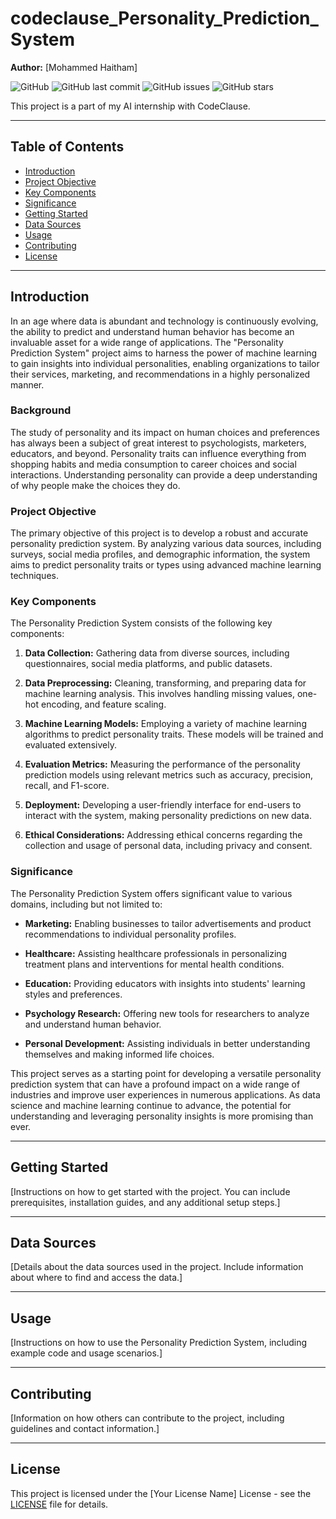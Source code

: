 # codeclause_Personality_Prediction_System


**Author:** [Mohammed Haitham]

![GitHub](https://img.shields.io/github/license/YourGitHubUsername/YourRepoName)
![GitHub last commit](https://img.shields.io/github/last-commit/YourGitHubUsername/YourRepoName)
![GitHub issues](https://img.shields.io/github/issues/YourGitHubUsername/YourRepoName)
![GitHub stars](https://img.shields.io/github/stars/YourGitHubUsername/YourRepoName)

This project is a part of my AI internship with CodeClause.

---

## Table of Contents

- [Introduction](#introduction)
- [Project Objective](#project-objective)
- [Key Components](#key-components)
- [Significance](#significance)
- [Getting Started](#getting-started)
- [Data Sources](#data-sources)
- [Usage](#usage)
- [Contributing](#contributing)
- [License](#license)

---

## Introduction

In an age where data is abundant and technology is continuously evolving, the ability to predict and understand human behavior has become an invaluable asset for a wide range of applications. The "Personality Prediction System" project aims to harness the power of machine learning to gain insights into individual personalities, enabling organizations to tailor their services, marketing, and recommendations in a highly personalized manner.

### Background

The study of personality and its impact on human choices and preferences has always been a subject of great interest to psychologists, marketers, educators, and beyond. Personality traits can influence everything from shopping habits and media consumption to career choices and social interactions. Understanding personality can provide a deep understanding of why people make the choices they do.

### Project Objective

The primary objective of this project is to develop a robust and accurate personality prediction system. By analyzing various data sources, including surveys, social media profiles, and demographic information, the system aims to predict personality traits or types using advanced machine learning techniques.

### Key Components

The Personality Prediction System consists of the following key components:

1. **Data Collection:** Gathering data from diverse sources, including questionnaires, social media platforms, and public datasets.

2. **Data Preprocessing:** Cleaning, transforming, and preparing data for machine learning analysis. This involves handling missing values, one-hot encoding, and feature scaling.

3. **Machine Learning Models:** Employing a variety of machine learning algorithms to predict personality traits. These models will be trained and evaluated extensively.

4. **Evaluation Metrics:** Measuring the performance of the personality prediction models using relevant metrics such as accuracy, precision, recall, and F1-score.

5. **Deployment:** Developing a user-friendly interface for end-users to interact with the system, making personality predictions on new data.

6. **Ethical Considerations:** Addressing ethical concerns regarding the collection and usage of personal data, including privacy and consent.

### Significance

The Personality Prediction System offers significant value to various domains, including but not limited to:

- **Marketing:** Enabling businesses to tailor advertisements and product recommendations to individual personality profiles.

- **Healthcare:** Assisting healthcare professionals in personalizing treatment plans and interventions for mental health conditions.

- **Education:** Providing educators with insights into students' learning styles and preferences.

- **Psychology Research:** Offering new tools for researchers to analyze and understand human behavior.

- **Personal Development:** Assisting individuals in better understanding themselves and making informed life choices.

This project serves as a starting point for developing a versatile personality prediction system that can have a profound impact on a wide range of industries and improve user experiences in numerous applications. As data science and machine learning continue to advance, the potential for understanding and leveraging personality insights is more promising than ever.

---

## Getting Started

[Instructions on how to get started with the project. You can include prerequisites, installation guides, and any additional setup steps.]

---

## Data Sources

[Details about the data sources used in the project. Include information about where to find and access the data.]

---

## Usage

[Instructions on how to use the Personality Prediction System, including example code and usage scenarios.]

---

## Contributing

[Information on how others can contribute to the project, including guidelines and contact information.]

---

## License

This project is licensed under the [Your License Name] License - see the [LICENSE](LICENSE) file for details.
